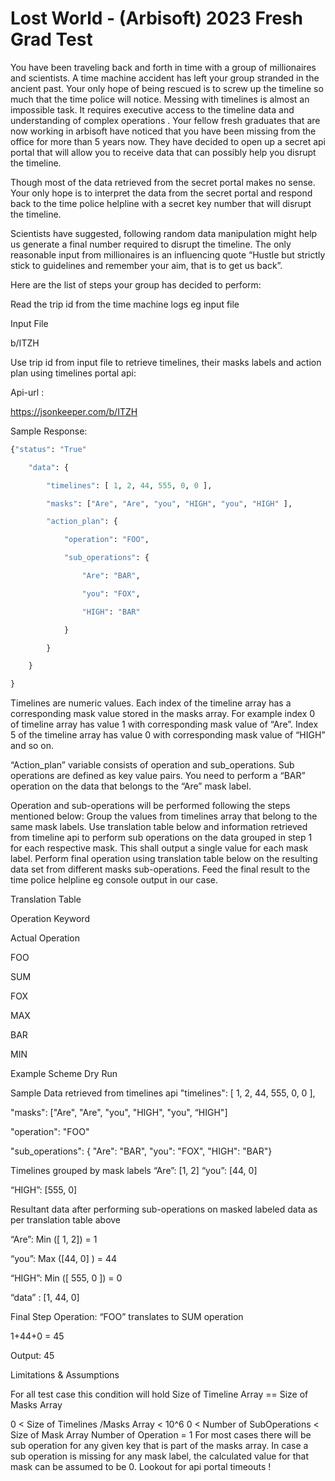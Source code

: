 # Lost World - (Arbisoft) 2023 Fresh Grad Test

You have been traveling back and forth in time with a group of millionaires and scientists. A time machine accident has left your group stranded in the ancient past. Your only hope of being rescued is to screw up the timeline so much that the time police will notice. Messing with timelines is almost an impossible task. It requires executive access to the timeline data and understanding of complex operations . Your fellow fresh graduates that are now working in arbisoft have noticed that you have been missing from the office for more than 5 years now. They have decided to open up a secret api portal that will allow you to receive data that can possibly help you disrupt the timeline.

Though most of the data retrieved from the secret portal makes no sense. Your only hope is to interpret the data from the secret portal and respond back to the time police helpline with a secret key number that will disrupt the timeline.

Scientists have suggested, following random data manipulation might help us generate a final number required to disrupt the timeline. The only reasonable input from millionaires is an influencing quote “Hustle but strictly stick to guidelines and remember your aim, that is to get us back”.


Here are the list of steps your group has decided to perform:

 

Read the trip id from the time machine logs eg input file

Input File 

b/ITZH

 

Use trip id from input file to retrieve timelines, their masks labels and action plan using timelines portal api:

Api-url :

https://jsonkeeper.com/b/ITZH

 

Sample Response:

```python
{"status": "True"

    "data": {

        "timelines": [ 1, 2, 44, 555, 0, 0 ],

        "masks": ["Are", "Are", "you", "HIGH", "you", "HIGH" ],

        "action_plan": {

            "operation": "FOO",

            "sub_operations": {

                "Are": "BAR",

                "you": "FOX",

                "HIGH": "BAR"

            }

        }

    }

}
```
 

Timelines are numeric values. Each index of the timeline array has a corresponding mask value stored in the masks array. For example index 0 of timeline array has value 1 with corresponding mask value of “Are”. Index 5 of the timeline array has value 0 with corresponding mask value of “HIGH” and so on. 

 

“Action_plan” variable consists of operation and sub_operations. Sub operations are defined as key value pairs. You need to perform a “BAR” operation on the data that belongs to the “Are” mask label. 

 

Operation and sub-operations will be performed following the steps mentioned below:
Group the values from timelines array that belong to the same mask labels.
Use translation table below and information retrieved from timeline api to perform sub operations on the data grouped in step 1 for each respective mask. This shall output a single value for each mask label. 
Perform final operation using translation table below on the resulting data set from different masks sub-operations.
Feed the final result to the time police helpline eg console output in our case.
 

Translation Table

 

Operation Keyword

Actual Operation

FOO

SUM

FOX

MAX

BAR

MIN




Example Scheme Dry Run

 

Sample Data retrieved from timelines api 
 "timelines": [ 1, 2, 44, 555, 0, 0 ],

 "masks": ["Are", "Are", "you", "HIGH", "you", “HIGH"]

 

"operation": "FOO"

"sub_operations": {  "Are": "BAR",  "you": "FOX", "HIGH": "BAR"}

 

Timelines grouped by mask labels
“Are”: [1, 2]
“you”: [44, 0] 

“HIGH”: [555, 0]

 

Resultant data after performing sub-operations on masked labeled data as per translation table above
 

 “Are”:  Min ([ 1, 2])  = 1

 “you”:  Max ([44, 0] )    = 44

“HIGH”: Min ([ 555, 0 ])      = 0

 

“data” : [1, 44, 0]

 

Final Step
Operation: “FOO” translates to SUM operation

1+44+0 = 45

Output: 45 




Limitations & Assumptions

For all test case this condition will hold
Size of Timeline Array == Size of Masks Array

0 < Size of Timelines /Masks Array < 10^6
0 < Number of SubOperations < Size of Mask Array
Number of Operation = 1 
For most cases there will be sub operation for any given key that is part of the masks array. In case a sub operation is missing for any mask label, the calculated value for that mask can be assumed to be 0.
Lookout for api portal timeouts !
